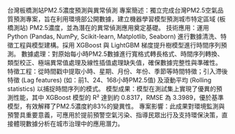 台灣板橋測站PM2.5濃度預測與異常偵測
專案簡述：獨立完成台灣PM2.5空氣品質預測專案，旨在利用環境部公開數據，建立機器學習模型預測城市特定區域 (板橋測站) PM2.5濃度，並為潛在的異常偵測應用奠定基礎。
技術應用：運用 Python (Pandas, NumPy, Scikit-learn, Matplotlib, Seaborn) 進行數據清洗、特徵工程與模型建構。採用 XGBoost 與 LightGBM 梯度提升樹模型進行時間序列預測。
數據處理：對原始每小時PM2.5數據進行寬格式轉長格式、時間序列轉換、類型校正、極端異常值處理及線性插值處理缺失值，確保數據完整性與準確性。
特徵工程：從時間戳中提取小時、星期、月份、年份、季節等時間特徵；引入滯後特徵 (Lag features) (如：前1、24、168小時PM2.5值) 及滾動平均 (Rolling statistics) 以捕捉時間序列的模式。
模型成果：模型在測試集上實現了優異的預測性能，其中 XGBoost 模型的 R² 達到約 0.8317，RMSE 為 3.3989，優於基準模型，有效解釋了PM2.5濃度約83%的變異性。
專案影響：此成果對環境監測與預警具重要意義，可應用於提前預警空氣污染、指導民眾出行及支持環保決策，直接體現數據分析在城市治理中的應用潛力。
